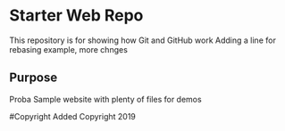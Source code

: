 # Starter Web Repo

This repository is for showing how Git and GitHub work
Adding a line for rebasing example, more chnges
## Purpose
Proba
Sample website with plenty of files for demos

#Copyright
Added Copyright 2019
